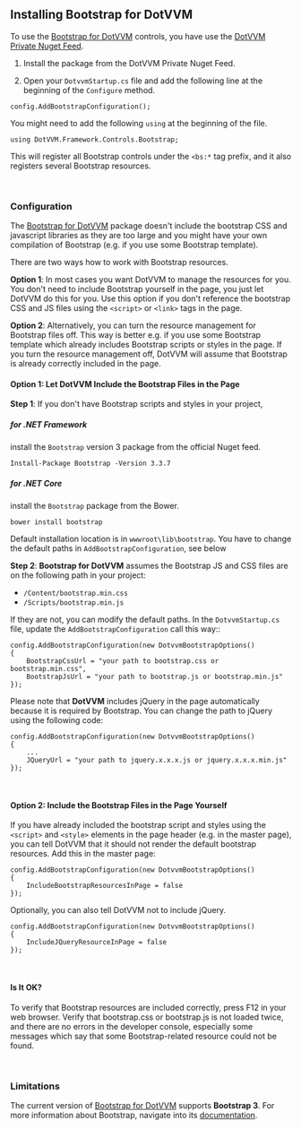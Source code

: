 ## Installing Bootstrap for DotVVM

To use the [Bootstrap for DotVVM](/landing/bootstrap-for-dotvvm) controls, you have use the [DotVVM Private Nuget Feed](/docs/tutorials/commercial-dotvvm-private-nuget-feed).

1. Install the package from the DotVVM Private Nuget Feed.

2. Open your `DotvvmStartup.cs` file and add the following line at the beginning of the `Configure` method.

```CSHARP
config.AddBootstrapConfiguration();
``` 

You might need to add the following `using` at the beginning of the file.

```CSHARP
using DotVVM.Framework.Controls.Bootstrap;
```

This will register all Bootstrap controls under the `<bs:*` tag prefix, and it also registers several Bootstrap resources. 

<br />

### Configuration

The [Bootstrap for DotVVM](/landing/bootstrap-for-dotvvm) package doesn't include the bootstrap CSS and javascript libraries as they are too large and you might have 
your own compilation of Bootstrap (e.g. if you use some Bootstrap template).   

There are two ways how to work with Bootstrap resources.

**Option 1**: In most cases you want DotVVM to manage the resources for you. You don't need to include Bootstrap yourself in the page, you just let DotVVM do this for you.
Use this option if you don't reference the bootstrap CSS and JS files using the `<script>` or `<link>` tags in the page.

**Option 2**: Alternatively, you can turn the resource management for Bootstrap files off. This way is better e.g. if you use  some Bootstrap template which already includes 
Bootstrap scripts or styles in the page. If you turn the resource management off, DotVVM will assume that Bootstrap is already correctly included in the page.   


#### Option 1: Let DotVVM Include the Bootstrap Files in the Page
**Step 1**: If you don't have Bootstrap scripts and styles in your project,

##### for .NET Framework
install the `Bootstrap` version 3 package from the official Nuget feed.
```
Install-Package Bootstrap -Version 3.3.7 
```
##### for .NET Core
install the `Bootstrap` package from the Bower.
```
bower install bootstrap
```
Default installation location is in `wwwroot\lib\bootstrap`. You have to change the default paths in `AddBootstrapConfiguration`, see below

**Step 2**: **Bootstrap for DotVVM** assumes the Bootstrap JS and CSS files are on the following path in your project:

* `/Content/bootstrap.min.css`
* `/Scripts/bootstrap.min.js`

If they are not, you can modify the default paths. In the `DotvvmStartup.cs` file, update the `AddBootstrapConfiguration` call this way::

```CSHARP
config.AddBootstrapConfiguration(new DotvvmBootstrapOptions() 
{
    BootstrapCssUrl = "your path to bootstrap.css or bootstrap.min.css",
    BootstrapJsUrl = "your path to bootstrap.js or bootstrap.min.js"
});
```

Please note that **DotVVM** includes jQuery in the page automatically because it is required by Bootstrap. You can change the path to jQuery using the following code:

```CSHARP
config.AddBootstrapConfiguration(new DotvvmBootstrapOptions() 
{
    ...
    JQueryUrl = "your path to jquery.x.x.x.js or jquery.x.x.x.min.js"
});
```
 
<br />

#### Option 2: Include the Bootstrap Files in the Page Yourself

If you have already included the bootstrap script and styles using the `<script>` and `<style>` elements in the page header (e.g. in the master page), you can tell 
DotVVM that it should not render the default bootstrap resources. Add this in the master page:

```CSHARP
config.AddBootstrapConfiguration(new DotvvmBootstrapOptions() 
{
    IncludeBootstrapResourcesInPage = false
});
```

Optionally, you can also tell DotVVM not to include jQuery. 

```CSHARP
config.AddBootstrapConfiguration(new DotvvmBootstrapOptions() 
{
    IncludeJQueryResourceInPage = false
});
```

<br />

#### Is It OK?

To verify that Bootstrap resources are included correctly, press F12 in your web browser. Verify that bootstrap.css or bootstrap.js is not loaded twice, and there are 
no errors in the developer console, especially some messages which say that some Bootstrap-related resource could not be found.



<br />

### Limitations

The current version of [Bootstrap for DotVVM](/landing/bootstrap-for-dotvvm) supports **Bootstrap 3**. For more information about Bootstrap, navigate into its [documentation](https://getbootstrap.com).
